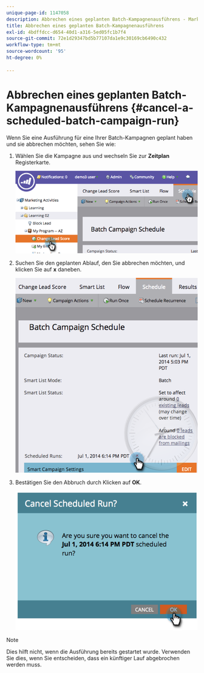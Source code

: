```yaml
---
unique-page-id: 1147058
description: Abbrechen eines geplanten Batch-Kampagnenausführens - Marketo-Dokumente - Produktdokumentation
title: Abbrechen eines geplanten Batch-Kampagnenausführens
exl-id: 4bdffdcc-d654-40d1-a316-5ed05fc1b7f4
source-git-commit: 72e1d29347bd5b77107da1e9c30169cb6490c432
workflow-type: tm+mt
source-wordcount: '95'
ht-degree: 0%

---
```


# Abbrechen eines geplanten Batch-Kampagnenausführens {#cancel-a-scheduled-batch-campaign-run}

Wenn Sie eine Ausführung für eine Ihrer Batch-Kampagnen geplant haben und sie abbrechen möchten, sehen Sie wie:

1. Wählen Sie die Kampagne aus und wechseln Sie zur **Zeitplan** Registerkarte.

   ![](assets/image2014-9-22-16-3a43-3a10.png)

1. Suchen Sie den geplanten Ablauf, den Sie abbrechen möchten, und klicken Sie auf **x** daneben.

   ![](assets/image2014-9-22-16-3a43-3a15.png)

1. Bestätigen Sie den Abbruch durch Klicken auf **OK**.

   ![](assets/image2014-9-22-16-3a43-3a24.png)

>[!NOTE]
>
>Dies hilft nicht, wenn die Ausführung bereits gestartet wurde. Verwenden Sie dies, wenn Sie entscheiden, dass ein künftiger Lauf abgebrochen werden muss.
